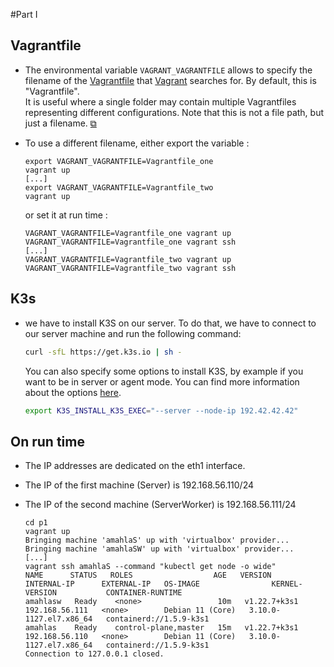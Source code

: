 #Part I
## Vagrantfile
- The environmental variable `VAGRANT_VAGRANTFILE` allows to specify the filename of the [Vagrantfile](https://www.vagrantup.com/docs/vagrantfile) that [Vagrant](https://learn.hashicorp.com/tutorials/vagrant/getting-started-index?in=vagrant/getting-started) searches for. By default, this is "Vagrantfile".<br/>
It is useful where a single folder may contain multiple Vagrantfiles representing different configurations. Note that this is not a file path, but just a filename. [⧉](https://www.vagrantup.com/docs/other/environmental-variables#vagrant_vagrantfile)

- To use a different filename, either export the variable :
    ```shell
    export VAGRANT_VAGRANTFILE=Vagrantfile_one
    vagrant up
    [...]
    export VAGRANT_VAGRANTFILE=Vagrantfile_two
    vagrant up
    ```
	or set it at run time :
 	```shell
	VAGRANT_VAGRANTFILE=Vagrantfile_one vagrant up
	VAGRANT_VAGRANTFILE=Vagrantfile_one vagrant ssh
	[...]
	VAGRANT_VAGRANTFILE=Vagrantfile_two vagrant up
	VAGRANT_VAGRANTFILE=Vagrantfile_two vagrant ssh
	```

## K3s

- we have to install K3S on our server. To do that, we have to connect to our server machine and run the following command:

    ```bash
    curl -sfL https://get.k3s.io | sh -
    ```
    You can also specify some options to install K3S, by example if you want to be in server or agent mode. You can find more information about the options [here](https://docs.k3s.io/installation/configuration).

    ```bash
    export K3S_INSTALL_K3S_EXEC="--server --node-ip 192.42.42.42"
    ```


## On run time

- The IP addresses are dedicated on the eth1 interface.<br/>
- The IP of the first machine (Server) is 192.168.56.110/24<br/>
- The IP of the second machine (ServerWorker) is 192.168.56.111/24

	```shell
	cd p1
	vagrant up
	Bringing machine 'amahlaS' up with 'virtualbox' provider...
	Bringing machine 'amahlaSW' up with 'virtualbox' provider...
	[...]
	vagrant ssh amahlaS --command "kubectl get node -o wide"
	NAME      STATUS   ROLES                  AGE   VERSION        INTERNAL-IP      EXTERNAL-IP   OS-IMAGE                KERNEL-VERSION           CONTAINER-RUNTIME
	amahlasw   Ready    <none>                 10m   v1.22.7+k3s1   192.168.56.111   <none>        Debian 11 (Core)   3.10.0-1127.el7.x86_64   containerd://1.5.9-k3s1
	amahlas    Ready    control-plane,master   15m   v1.22.7+k3s1   192.168.56.110   <none>        Debian 11 (Core)   3.10.0-1127.el7.x86_64   containerd://1.5.9-k3s1
	Connection to 127.0.0.1 closed.
	```
